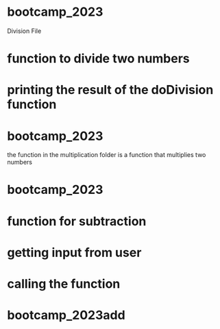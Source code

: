 # bootcamp_2023

Division File 
# function to divide two numbers
# printing the result of the doDivision function

# bootcamp_2023

the function in the multiplication folder is a function that multiplies two numbers


# bootcamp_2023

# function for subtraction

# getting input from user

# calling the function
# bootcamp_2023add
